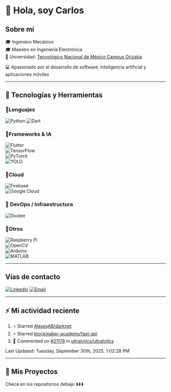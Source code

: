 # 👋 Hola, soy Carlos  

## Sobre mí

🎓 Ingeniero Mecánico  
🎓 Maestro en Ingeniería Electrónica  
🏫 Universidad: [Tecnológico Nacional de México Campus Orizaba](http://orizaba.tecnm.mx/web)

💻 Apasionado por el desarrollo de software, inteligencia artificial y aplicaciones móviles  

---

## 🚀 Tecnologías y Herramientas

### 🔹Lenguajes

![Python](https://img.shields.io/badge/Python-3776AB?style=for-the-badge&logo=python&logoColor=white)
![Dart](https://img.shields.io/badge/Dart-0175C2?style=for-the-badge&logo=dart&logoColor=white)  

### 🔹Frameworks & IA

![Flutter](https://img.shields.io/badge/Flutter-02569B?style=for-the-badge&logo=flutter&logoColor=white)  
![TensorFlow](https://img.shields.io/badge/TensorFlow-FF6F00?style=for-the-badge&logo=tensorflow&logoColor=white)  
![PyTorch](https://img.shields.io/badge/PyTorch-EE4C2C?style=for-the-badge&logo=pytorch&logoColor=white)  
![YOLO](https://img.shields.io/badge/YOLO-00FFFF?style=for-the-badge&logo=opencv&logoColor=black)

### 🔹Cloud

![Firebase](https://img.shields.io/badge/Firebase-FFCA28?style=for-the-badge&logo=firebase&logoColor=black)  
![Google Cloud](https://img.shields.io/badge/Google_Cloud-4285F4?style=for-the-badge&logo=google-cloud&logoColor=white)

### 🔹 DevOps / Infraestructura

![Docker](https://img.shields.io/badge/Docker-2496ED?style=for-the-badge&logo=docker&logoColor=white)

### 🔹Otros

![Raspberry Pi](https://img.shields.io/badge/Raspberry%20Pi-A22846?style=for-the-badge&logo=raspberrypi&logoColor=white)  
![OpenCV](https://img.shields.io/badge/OpenCV-5C3EE8?style=for-the-badge&logo=opencv&logoColor=white)  
![Arduino](https://img.shields.io/badge/Arduino-00979D?style=for-the-badge&logo=arduino&logoColor=white)  
![MATLAB](https://img.shields.io/badge/MATLAB-FF8000?style=for-the-badge&logo=mathworks&logoColor=white)  

---

## Vías de contacto

[![LinkedIn](https://img.shields.io/badge/LinkedIn-0077B5?style=for-the-badge&logo=linkedin&logoColor=white)](https://www.linkedin.com/in/carlosantoniomm24)
[![Email](https://img.shields.io/badge/Gmail-D14836?style=for-the-badge&logo=gmail&logoColor=white)](mailto://mie.cmartinez@ito-depi.edu.mx)

---

## ⚡ Mi actividad reciente

<!--RECENT_ACTIVITY:start-->
1. ⭐ Starred [AlexeyAB/darknet](https://github.com/AlexeyAB/darknet)<br>
2. ⭐ Starred [blockmaker-academy/fast-api](https://github.com/blockmaker-academy/fast-api)<br>
3. 💬 Commented on [#21178](https://github.com/ultralytics/ultralytics/issues/21178#issuecomment-3240402178) in [ultralytics/ultralytics](https://github.com/ultralytics/ultralytics)<br>
<!--RECENT_ACTIVITY:end-->
<!--RECENT_ACTIVITY:last_update-->
Last Updated: Tuesday, September 30th, 2025, 1:02:28 PM
<!--RECENT_ACTIVITY:last_update_end-->

---

## 📂 Mis Proyectos

Checa en los repositorios debajo ⬇️⬇️⬇️
